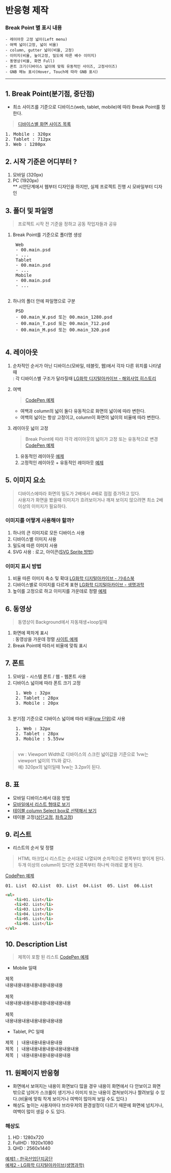 # 반응형 제작
### Break Point 별 표시 내용
    - 레이아웃 고정 넓이(Left menu)
    - 여백 넓이(고정, 넓이 비율)
    - column, gutter 넓이(비율, 고정)
    - 이미지(비율, 높이고정, 밀도에 따른 배수 이미지)
    - 동영상(비율, 화면 Full)
    - 폰트 크기(디바이스 넓이에 맞춰 유동적인 사이즈, 고정사이즈)
    - GNB 메뉴 표시(Hover, Touch에 따라 GNB 표시)
-----
## 1. Break Point(분기점, 중단점)
* 최소 사이즈를 기준으로 디바이스(web, tablet, mobile)에 따라 Break Point를 정한다. 
> [디바이스별 화면 사이즈 목록](https://material.io/tools/devices/)
<pre>
1. Mobile : 320px
2. Tablet : 712px
3. Web : 1280px
</pre>

## 2. 시작 기준은 어디부터 ?   
1. 모바일 (320px)  
2. PC (1920px)  
** 시안단계에서 웹부터 디자인을 하지만, 실제 프로젝트 진행 시 모바일부터 디자인

## 3. 폴더 및 파일명
> 프로젝트 시작 전 기준을 정하고 공동 작업자들과 공유
1. Break Point를 기준으로 폴더명 생성
    <pre>
    Web
    - 00.main.psd
    - ...
    Tablet
    - 00.main.psd
    - ...
    Mobile
    - 00.main.psd
    - ...
    </pre>
2. 하나의 폴더 안에 파일명으로 구분  
    <pre>
    PSD
    - 00.main_W.psd 또는 00.main_1280.psd
    - 00.main_T.psd 또는 00.main_712.psd
    - 00.main_M.psd 또는 00.main_320.psd
    </pre>

## 4. 레이아웃  
1. 순차적인 순서가 아닌 디바이스(모바일, 테블릿, 웹)에서 각자 다른 위치를 나타낼 때  
: 각 디바이스별 구조가 달라질때 [LG화학 디지털아카이브 - 해외사업 히스토리](http://developers.xeogen.com/blythe/lgarchive/overseas.html)
2. 여백 
    > <a href="https://codepen.io/blythe4/pen/MLjwYw/" target="_blank">CodePen 예제</a>
    - 여백과 column의 넓이 둘다 유동적으로 화면의 넓이에 따라 변한다.
    - 여백의 넓이는 항상 고정이고, column이 화면의 넓이의 비율에 따라 변한다.

3. 레이아웃 넓이 고정
    > Break Point에 따라 각각 레이아웃의 넓이가 고정 또는 유동적으로 변경 <a href="https://codepen.io/blythe4/pen/yZGXeo" target="_blank">CodePen 예제</a>
    1. 유동적인 레이아웃 [예제](https://www.w3schools.com/w3css/tryw3css_templates_cv.htm)
    2. 고정적인 레이아웃 + 유동적인 레이아웃 [예제](https://www.w3schools.com/w3css/tryw3css_templates_portfolio.htm)  

## 5. 이미지 요소  
> 디바이스에따라 화면의 밀도가 2배에서 4배로 점점 증가하고 있다.  
> 사용자가 화면을 봤을때 이미지가 흐려보이거나 깨져 보이지 않으려면 최소 2배 이상의 이미지가 필요하다.  

### 이미지를 어떻게 사용해야 할까?
1. 하나의 큰 이미지로 모든 디바이스 사용  
2. 디바이스별 이미지 사용
3. 밀도에 따른 이미지 사용
4. SVG 사용 : 로고, 아이콘([SVG Sprite 방법](https://a11y.gitbook.io/graphics-aria/svg-graphics/sprites))

### 이미지 표시 방법
1. 비율 따른 이미지 축소 및 확대 [LG화학 디지털아카이브 - 기네스북](http://developers.xeogen.com/blythe/lgarchive/guinness.html)
2. 디바이스별로 이미지를 다르게 표현 [LG화학 디지털아카이브 - 생명과학](http://developers.xeogen.com/blythe/lgarchive/bioproduct.html)
3. 높이를 고정으로 하고 이미지를 가운데로 정렬 [예제](https://www.w3schools.com/w3css/tryw3css_templates_cafe.htm)

## 6. 동영상
> 동영상이 Background에서 자동재생+loop일때 
1. 화면에 꽉차게 표시  
: 동영상을 가운데 정렬 [사이트 예제](http://sugentech.com/KOR/)
2. Break Point에 따라서 비율에 맞춰 표시

## 7. 폰트  
1. 모바일 - 시스템 폰트 / 웹 - 웹폰트 사용
2. 디바이스 넓이에 따라 폰트 크기 고정
    <pre>
    1. Web : 32px
    2. Tablet : 28px
    3. Mobile : 20px
    </pre>
3. 분기점 기준으로 디바이스 넓이에 따라 비율([vw 단위](https://codepen.io/blythe4/pen/dagVRa))로 사용
    <pre>
    1. Web : 32px
    2. Tablet : 28px
    3. Mobile : 5.55vw
    </pre>

> vw : Viewport Width로 디바이스의 스크린 넓이값을 기준으로 1vw는 viewport 넓이의 1%와 같다.  
  예) 320px의 넓이일때 1vw는 3.2px이 된다.

## 8. 표 
* 모바일 디바이스에서 대응 방법  
* [모바일에서 리스트 형태로 보기](https://www.jqueryscript.net/demo/Small-Responsive-Table-Plugin-with-jQuery-CSS3-Stacked-Rows/)
* [테이블 column Select box로 선택해서 보기](http://gergeo.se/RWD-Table-Patterns/)  
* 테이블 고정([상단고정](https://codepen.io/blythe4/pen/qgaBVG/), [좌측고정](https://codepen.io/blythe4/pen/OdRJvb/))

## 9. 리스트
* 리스트의 순서 및 정렬
> HTML 마크업시 리스트는 순서대로 나열되며 순차적으로 왼쪽부터 쌓이게 된다. 두개 이상의 column이 있다면 오른쪽부터 하나씩 아래로 붙게 된다. 

 <a href="https://codepen.io/blythe4/pen/NoBWgo" target="_blank">CodePen 예제</a>

<pre>
01. List  02.List  03. List  04.List  05. List  06.List  
</pre>

```html
<ul>
    <li>01. List</li>
    <li>02. List</li>
    <li>03. List</li>
    <li>04. List</li>
    <li>05. List</li>
    <li>06. List</li>
</ul>
```

## 10. Description List
> 제목이 포함 된 리스트 <a href="https://codepen.io/blythe4/pen/WPgvKX" target="_blank">CodePen 예제</a>

* Mobile 일때
<pre>
제목
내용내용내용내용내용내용내용

제목
내용내용내용내용내용내용내용내용

제목
내용내용내용내용내용내용내용
</pre>

* Tablet, PC 일때
<pre>
제목 | 내용내용내용내용내용
제목 | 내용내용내용내용내용내용내용
제목 | 내용내용내용내용내용내용
</pre>

## 11. 원페이지 반응형
* 화면에서 보여지는 내용이 화면보다 많을 경우 내용이 화면에서 다 안보이고 화면 밖으로 넘어가 스크롤이 생기거나 이미지 또는 내용이 겹쳐보이거나 짤려보일 수 있다.(비율에 맞춰 작게 보이거나 여백이 많아져 보일 수도 있다.)
* 해상도 높이는 사용자마다 브라우저의 환경설정이 다르기 때문에 화면에 넘치거나, 여백이 많이 생길 수 도 있다.

### 해상도
1. HD : 1280x720  
2. FullHD : 1920x1080  
3. QHD : 2560x1440  

[예제1 - 한국산업단지공단](https://card.kicox.or.kr/main/main.do)  
[예제2 - LG화학 디지털아카이브(생명과학)](http://developers.xeogen.com/blythe/lgarchive/bioproduct.html)